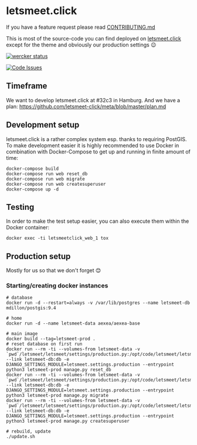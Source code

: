 # letsmeet.click

If you have a feature request please read
[CONTRIBUTING.md](https://github.com/letsmeet-click/letsmeet.click/blob/master/CONTRIBUTING.md)

This is most of the source-code you can find deployed on
[letsmeet.click](https://www.letsmeet.click/) except for the theme and
obviously our production settings 😉


[![wercker status](https://app.wercker.com/status/89b3339132593babc02214800fd00941/m "wercker status")](https://app.wercker.com/project/bykey/89b3339132593babc02214800fd00941)

[![Code Issues](https://www.quantifiedcode.com/api/v1/project/11cf956b337f43abb2429dd08fbfe707/badge.svg)](https://www.quantifiedcode.com/app/project/11cf956b337f43abb2429dd08fbfe707)



## Timeframe

We want to develop letsmeet.click at #32c3 in Hamburg. And we have a plan:
https://github.com/letsmeet-click/meta/blob/master/plan.md


## Development setup

letsmeet.click is a rather complex system esp. thanks to requiring PostGIS. To
make development easier it is highly recommended to use Docker in combination
with Docker-Compose to get up and running in finite amount of time:

```
docker-compose build
docker-compose run web reset_db
docker-compose run web migrate
docker-compose run web createsuperuser
docker-compose up -d
```

## Testing

In order to make the test setup easier, you can also execute them within the
Docker container:

```
docker exec -ti letsmeetclick_web_1 tox
```

## Production setup

Mostly for us so that we don't forget 😊


### Starting/creating docker instances

```
# database
docker run -d --restart=always -v /var/lib/postgres --name letsmeet-db mdillon/postgis:9.4

# home
docker run -d --name letsmeet-data aexea/aexea-base

# main image
docker build --tag=letsmeet-prod .
# reset database on first run
docker run --rm -ti --volumes-from letsmeet-data -v `pwd`/letsmeet/letsmeet/settings/production.py:/opt/code/letsmeet/letsmeet/settings/production.py --link letsmeet-db:db -e DJANGO_SETTINGS_MODULE=letsmeet.settings.production --entrypoint python3 letsmeet-prod manage.py reset_db
docker run --rm -ti --volumes-from letsmeet-data -v `pwd`/letsmeet/letsmeet/settings/production.py:/opt/code/letsmeet/letsmeet/settings/production.py --link letsmeet-db:db -e DJANGO_SETTINGS_MODULE=letsmeet.settings.production --entrypoint python3 letsmeet-prod manage.py migrate
docker run --rm -ti --volumes-from letsmeet-data -v `pwd`/letsmeet/letsmeet/settings/production.py:/opt/code/letsmeet/letsmeet/settings/production.py --link letsmeet-db:db -e DJANGO_SETTINGS_MODULE=letsmeet.settings.production --entrypoint python3 letsmeet-prod manage.py createsuperuser

# rebuild, update
./update.sh
```
